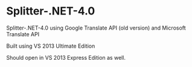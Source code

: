 Splitter-.NET-4.0
=================

Splitter-.NET-4.0 using Google Translate API (old version) and Microsoft Translate API

Built using VS 2013 Ultimate Edition

Should open in VS 2013 Express Edition as well.
